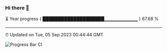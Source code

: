 ### Hi there 👋

⏳ Year progress { ████████████████████▁▁▁▁▁▁▁▁▁▁ } 67.68 %

---

⏰ Updated on Tue, 05 Sep 2023 00:44:44 GMT

![Progress Bar CI](https://github.com/liununu/liununu/workflows/Progress%20Bar%20CI/badge.svg)
